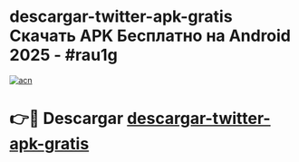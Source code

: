 # descargar-twitter-apk-gratis Скачать APK Бесплатно на Android 2025 - #rau1g

[![acn](https://github.com/user-attachments/assets/0f9c940e-d8b0-45ae-aac7-cd30a18b3e1c)](https://apps.freeplayer.one?title=descargar-twitter-apk-gratis&ref=9RF)

# 👉🔴 Descargar [descargar-twitter-apk-gratis](https://apps.freeplayer.one?title=descargar-twitter-apk-gratis&ref=9RF)
